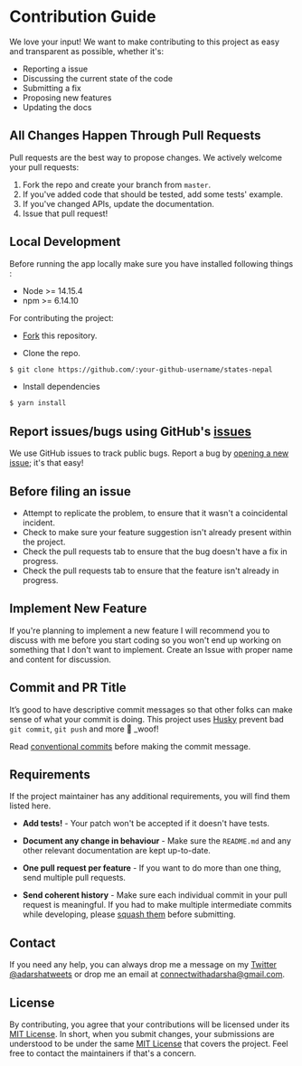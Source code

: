 # Contribution Guide

We love your input! We want to make contributing to this project as easy and transparent as possible, whether it's:

- Reporting a issue
- Discussing the current state of the code
- Submitting a fix
- Proposing new features
- Updating the docs

## All Changes Happen Through Pull Requests

Pull requests are the best way to propose changes. We actively welcome your pull requests:

1. Fork the repo and create your branch from `master`.
1. If you've added code that should be tested, add some tests' example.
1. If you've changed APIs, update the documentation.
1. Issue that pull request!

## Local Development

Before running the app locally make sure you have installed following things :

- Node >= 14.15.4
- npm >= 6.14.10

For contributing the project:

- [Fork](https://github.com/adarshaacharya/states-nepal/fork) this repository.

- Clone the repo.

```bash
$ git clone https://github.com/:your-github-username/states-nepal

```

- Install dependencies

```bash
$ yarn install
```

## Report issues/bugs using GitHub's [issues](https://github.com/adarshaacharya/states-nepal/issues)

We use GitHub issues to track public bugs. Report a bug by [opening a new issue](https://github.com/adarshaacharya/states-nepal/issues/new/choose); it's that easy!

## Before filing an issue

- Attempt to replicate the problem, to ensure that it wasn't a coincidental incident.
- Check to make sure your feature suggestion isn't already present within the project.
- Check the pull requests tab to ensure that the bug doesn't have a fix in progress.
- Check the pull requests tab to ensure that the feature isn't already in progress.

## Implement New Feature

If you're planning to implement a new feature I will recommend you to discuss with me before you start coding so you won't end up working on something that I don't want to implement. Create an Issue with proper name and content for discussion.

## Commit and PR Title

It’s good to have descriptive commit messages so that other folks can make sense of what your commit is doing.
This project uses [Husky](https://github.com/typicode/husky/blob/master/README.md) prevent bad `git commit`, `git push` and more 🐶 \_woof!

Read [conventional commits](https://www.conventionalcommits.org/en/v1.0.0-beta.3/) before making the commit message.

## Requirements

If the project maintainer has any additional requirements, you will find them listed here.

- **Add tests!** - Your patch won't be accepted if it doesn't have tests.

- **Document any change in behaviour** - Make sure the `README.md` and any other relevant documentation are kept up-to-date.

- **One pull request per feature** - If you want to do more than one thing, send multiple pull requests.

- **Send coherent history** - Make sure each individual commit in your pull request is meaningful. If you had to make multiple intermediate commits while developing, please [squash them](https://www.git-scm.com/book/en/v2/Git-Tools-Rewriting-History#Changing-Multiple-Commit-Messages) before submitting.

## Contact

If you need any help, you can always drop me a message on my [Twitter @adarshatweets](https://twitter.com/aadarshatweets) or drop me an email at [connectwithadarsha@gmail.com](connectwithadarsha@gmail.com).

## License

By contributing, you agree that your contributions will be licensed under its [MIT License](./LICENSE).
In short, when you submit changes, your submissions are understood to be under the same [MIT License](http://choosealicense.com/licenses/mit/) that covers the project. Feel free to contact the maintainers if that's a concern.
